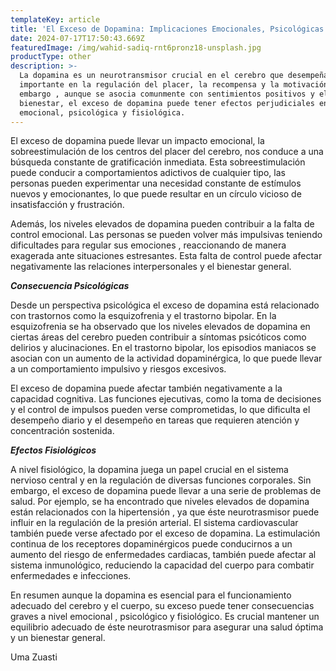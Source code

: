 ```yaml
---
templateKey: article
title: 'El Exceso de Dopamina: Implicaciones Emocionales, Psicológicas y Fisiológicas'
date: 2024-07-17T17:50:43.669Z
featuredImage: /img/wahid-sadiq-rnt6pronz18-unsplash.jpg
productType: other
description: >-
  La dopamina es un neurotransmisor crucial en el cerebro que desempeña un papel
  importante en la regulación del placer, la recompensa y la motivación. Sin
  embargo , aunque se asocia comunmente con sentimientos positivos y el
  bienestar, el exceso de dopamina puede tener efectos perjudiciales en la salud
  emocional, psicológica y fisiológica.
---
```

El exceso de dopamina puede llevar un impacto emocional, la sobreestimulación de los centros del placer del cerebro, nos conduce a una búsqueda constante de gratificación inmediata. Esta sobreestimulación puede conducir a comportamientos adictivos de cualquier tipo, las personas pueden experimentar una necesidad constante de estímulos nuevos y emocionantes, lo que puede resultar en un círculo vicioso de insatisfacción y frustración.

Además, los niveles elevados de dopamina pueden contribuir a la falta de control emocional. Las personas se pueden volver más impulsivas teniendo dificultades para regular sus emociones , reaccionando de manera exagerada ante situaciones estresantes. Esta falta de control puede  afectar negativamente las relaciones interpersonales y el bienestar general.

_**Consecuencia Psicológicas**_

Desde un perspectiva psicológica el exceso de dopamina está relacionado con trastornos como la esquizofrenia y el trastorno bipolar. En la esquizofrenia se ha observado que los niveles elevados de dopamina en ciertas áreas del cerebro pueden contribuir a síntomas psicóticos como delirios y alucinaciones. En el trastorno bipolar, los episodios maniacos se asocian con un aumento de la actividad dopaminérgica, lo que puede llevar a un comportamiento impulsivo y riesgos excesivos.

El exceso de dopamina puede afectar también negativamente a la capacidad cognitiva. Las funciones ejecutivas, como la toma de decisiones y el control de impulsos pueden verse comprometidas, lo que dificulta el desempeño diario y el desempeño en tareas que requieren atención y concentración sostenida.

_**Efectos Fisiológicos**_

A nivel fisiológico, la dopamina juega un papel crucial en el sistema nervioso central y en la regulación de diversas funciones corporales. Sin embargo, el exceso de dopamina puede llevar a una serie de problemas de salud. Por ejemplo, se ha encontrado que niveles elevados de dopamina están relacionados con la hipertensión , ya que éste neurotrasmisor puede influir en la regulación de la presión arterial. El sistema cardiovascular también puede verse afectado por el exceso de dopamina. La estimulación continua de los receptores dopaminérgicos puede conducirnos a un aumento del riesgo de enfermedades cardiacas, también puede afectar al sistema inmunológico, reduciendo la capacidad del cuerpo para combatir enfermedades e infecciones.

En resumen aunque la dopamina es esencial para el funcionamiento adecuado del cerebro y el cuerpo, su exceso puede tener consecuencias graves a nivel emocional , psicológico y fisiológico. Es crucial mantener un equilibrio adecuado de éste neurotrasmisor para asegurar una salud óptima y un bienestar general.

Uma Zuasti
